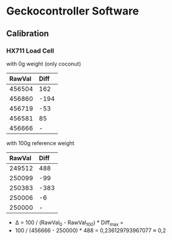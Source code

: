 # Geckocontroller Software

## Calibration

### HX711 Load Cell

with 0g weight (only coconut)

| RawVal | Diff |
| :----- | :--- |
| 456504 |  162 |
| 456860 | -194 |
| 456719 |  -53 |
| 456581 |   85 |
| 456666 |    - |

with 100g reference weight

| RawVal | Diff |
| :----- | :--- |
| 249512 |  488 |
| 250099 |  -99 |
| 250383 | -383 |
| 250006 |   -6 |
| 250000 |    - |

* Δ = 100 / (RawVal<sub>0</sub> - RawVal<sub>100</sub>) * Diff<sub>max</sub> =
* 100 / (456666 - 250000) * 488 = 0,236129793967077 ≈ 0,2

